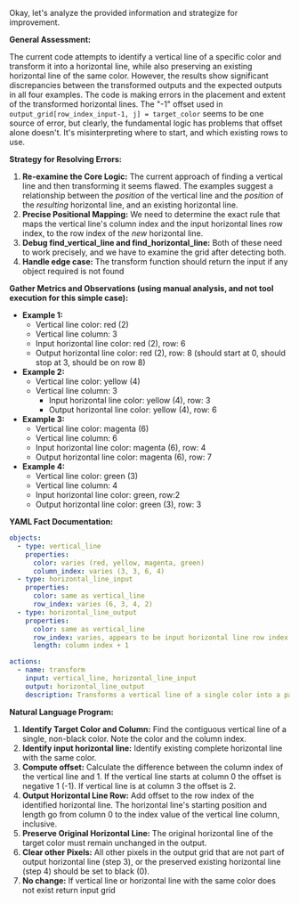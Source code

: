 Okay, let's analyze the provided information and strategize for improvement.

**General Assessment:**

The current code attempts to identify a vertical line of a specific color and transform it into a horizontal line, while also preserving an existing horizontal line of the same color. However, the results show significant discrepancies between the transformed outputs and the expected outputs in all four examples. The code is making errors in the placement and extent of the transformed horizontal lines. The "-1" offset used in `output_grid[row_index_input-1, j] = target_color` seems to be one source of error, but clearly, the fundamental logic has problems that offset alone doesn't. It's misinterpreting where to start, and which existing rows to use.

**Strategy for Resolving Errors:**

1.  **Re-examine the Core Logic:** The current approach of finding a vertical line and then transforming it seems flawed. The examples suggest a relationship between the *position* of the vertical line and the *position* of the *resulting* horizontal line, and an existing horizontal line.
2.  **Precise Positional Mapping:** We need to determine the exact rule that maps the vertical line's column index and the input horizontal lines row index, to the row index of the *new* horizontal line.
3. **Debug find\_vertical\_line and find\_horizontal\_line:** Both of these need to work precisely, and we have to examine the grid after detecting both.
4. **Handle edge case:** The transform function should return the input if any object required is not found

**Gather Metrics and Observations (using manual analysis, and not tool execution for this simple case):**

*   **Example 1:**
    *   Vertical line color: red (2)
    *   Vertical line column: 3
    *   Input horizontal line color: red (2), row: 6
    *   Output horizontal line color: red (2), row: 8 (should start at 0, should stop at 3, should be on row 8)
*   **Example 2:**
    *   Vertical line color: yellow (4)
    *   Vertical line column: 3
        * Input horizontal line color: yellow (4), row: 3
        * Output horizontal line color: yellow (4), row: 6
*   **Example 3:**
    *   Vertical line color: magenta (6)
    *   Vertical line column: 6
    * Input horizontal line color: magenta (6), row: 4
    * Output horizontal line color: magenta (6), row: 7
*   **Example 4:**
    *   Vertical line color: green (3)
    *   Vertical line column: 4
    * Input horizontal line color: green, row:2
    * Output horizontal line color: green (3), row: 3

**YAML Fact Documentation:**


```yaml
objects:
  - type: vertical_line
    properties:
      color: varies (red, yellow, magenta, green)
      column_index: varies (3, 3, 6, 4)
  - type: horizontal_line_input
    properties:
      color: same as vertical_line
      row_index: varies (6, 3, 4, 2)
  - type: horizontal_line_output
    properties:
      color: same as vertical_line
      row_index: varies, appears to be input horizontal line row index + (vertical line column index) -1
      length: column index + 1

actions:
  - name: transform
    input: vertical_line, horizontal_line_input
    output: horizontal_line_output
    description: Transforms a vertical line of a single color into a partial horizontal line of the same color, and maintains original complete horizontal line. The row where we see the partial horizontal line is defined relative to the original horizontal lines position, offset by a function of the position of the vertical line.
```


**Natural Language Program:**

1.  **Identify Target Color and Column:** Find the contiguous vertical line of a single, non-black color. Note the color and the column index.
2.  **Identify input horizontal line:** Identify existing complete horizontal line with the same color.
3. **Compute offset:** Calculate the difference between the column index of the vertical line and 1. If the vertical line starts at column 0 the offset is negative 1 (-1). If vertical line is at column 3 the offset is 2.
3.  **Output Horizontal Line Row:** Add offset to the row index of the identified horizontal line. The horizontal line's starting position and length go from column 0 to the index value of the vertical line column, inclusive.
4.  **Preserve Original Horizontal Line:** The original horizontal line of the target color must remain unchanged in the output.
5. **Clear other Pixels:** All other pixels in the output grid that are not part of output horizontal line (step 3), or the preserved existing horizontal line (step 4) should be set to black (0).
6. **No change:** If vertical line or horizontal line with the same color does not exist return input grid

